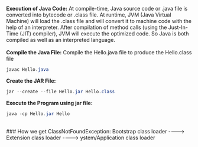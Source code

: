 **Execution of Java Code:** At compile-time, Java source code or .java file is converted into bytecode or .class file. At runtime, JVM (Java Virtual Machine) will load the .class file and will convert it to machine code with the help of an interpreter. After compilation of method calls (using the Just-In-Time (JIT) compiler), JVM will execute the optimized code. So Java is both compiled as well as an interpreted language.
<br/>
<br/>
**Compile the Java File:** Compile the Hello.java file to produce the Hello.class file
```Java
javac Hello.java
```
**Create the JAR File:** 
```Java
jar --create --file Hello.jar Hello.class
```
**Execute the Program using jar file:**
```Java
java -cp Hello.jar Hello   
```
<br/>
### How we get ClassNotFoundException:
Bootstrap class loader ----> Extension class loader ----> ystem/Application class loader

